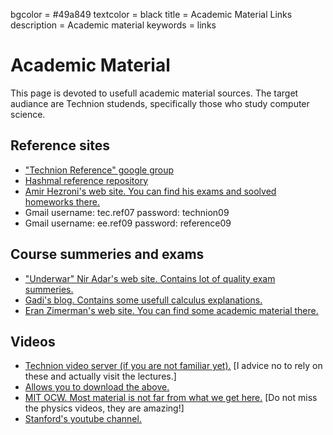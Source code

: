 bgcolor = #49a849
textcolor = black
title = Academic Material Links
description = Academic material
keywords = links



<h1>Academic Material</h1>
This page is devoted to usefull academic material sources. The target audiance are Technion studends, specifically those who study computer science.

<h2>Reference sites</h2>
<ul>
<li><a href="http://groups.google.com/group/reference-technion?hl=en&pli=1">"Technion Reference" google group</a></li>
<li><a href="http://hashmal.2hell.com/">Hashmal reference repository</a></li>
<li><a href="http://t2.technion.ac.il/~segfault">Amir Hezroni's web site. You can find his exams and soolved homeworks there.</a></li>
<li>Gmail username: tec.ref07 password: technion09</li>
<li>Gmail username: ee.ref09 password: reference09</li>


</ul>

<h2>Course summeries and exams</h2>
<ul>
<li><a href="http://www.underwar.co.il/">"Underwar" Nir Adar's web site. Contains lot of quality exam summeries.</a></li>
<li><a href="http://www.gadial.net/">Gadi's blog. Contains some usefull calculus explanations.</a></li>
<li><a href="http://t2.technion.ac.il/~s3">Eran Zimerman's web site. You can find some academic material there.</a></li>
</ul>

<h2>Videos</h2>
<ul>
<li><a href="http://video.technion.ac.il/">Technion video server (if you are not familiar yet).</a> [I advice no to rely on these and actually visit the lectures.]</li>
<li><a href="http://www.hidownload.com">Allows you to download the above.</a></li>
<li><a href="http://ocw.mit.edu">MIT OCW. Most material is not far from what we get here.</a> [Do not miss the physics videos, they are amazing!]</li>
<li><a href="http://www.youtube.com/user/StanfordUniversity">Stanford's youtube channel.</li>
</ul>




